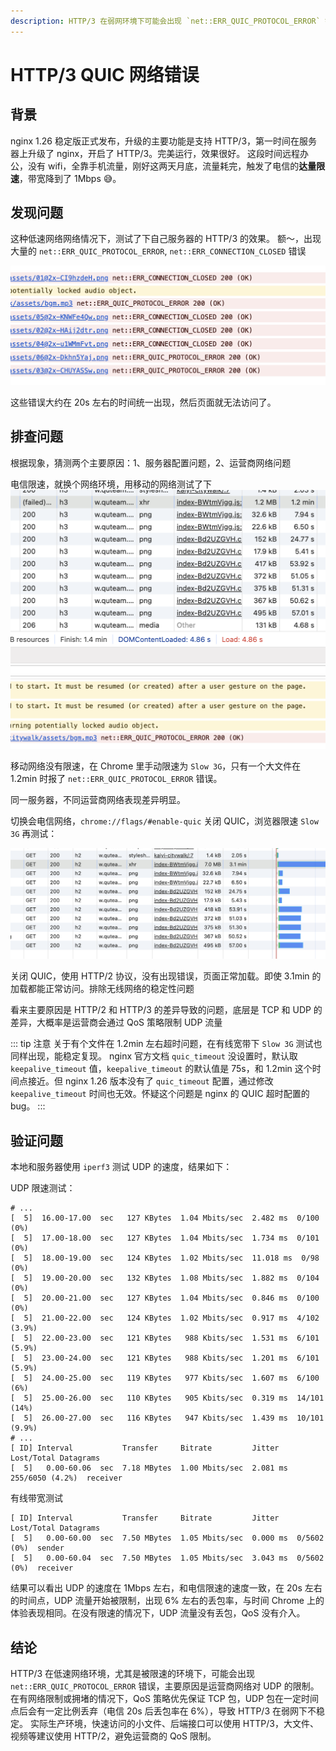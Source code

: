 ```yaml
---
description: HTTP/3 在弱网环境下可能会出现 `net::ERR_QUIC_PROTOCOL_ERROR` 错误，主要原因是运营商网络对 UDP 的限制。
---
```


# HTTP/3 QUIC 网络错误

## 背景

nginx 1.26 稳定版正式发布，升级的主要功能是支持 HTTP/3，第一时间在服务器上升级了 nginx，开启了 HTTP/3。完美运行，效果很好。
这段时间远程办公，没有 wifi，全靠手机流量，刚好这两天月底，流量耗完，触发了电信的**达量限速**，带宽降到了 1Mbps 😅。

## 发现问题

这种低速网络网络情况下，测试了下自己服务器的 HTTP/3 的效果。
额～，出现大量的 `net::ERR_QUIC_PROTOCOL_ERROR`, `net::ERR_CONNECTION_CLOSED` 错误

![ERR_QUIC_PROTOCOL_ERROR](assets/quic-1.png)

这些错误大约在 20s 左右的时间统一出现，然后页面就无法访问了。

## 排查问题

根据现象，猜测两个主要原因：1、服务器配置问题，2、运营商网络问题

电信限速，就换个网络环境，用移动的网络测试了下
![移动网络测试](assets/quic-2.png)

移动网络没有限速，在 Chrome 里手动限速为 `Slow 3G`，只有一个大文件在 1.2min 时报了 `net::ERR_QUIC_PROTOCOL_ERROR` 错误。

同一服务器，不同运营商网络表现差异明显。

切换会电信网络，`chrome://flags/#enable-quic` 关闭 QUIC，浏览器限速 `Slow 3G` 再测试：

![http/2测试](assets/quic-3.png)

关闭 QUIC，使用 HTTP/2 协议，没有出现错误，页面正常加载。即使 3.1min 的加载都能正常访问。排除无线网络的稳定性问题

看来主要原因是 HTTP/2 和 HTTP/3 的差异导致的问题，底层是 TCP 和 UDP 的差异，大概率是运营商会通过 QoS 策略限制 UDP 流量

::: tip 注意
关于有个文件在 1.2min 左右超时问题，在有线宽带下 `Slow 3G` 测试也同样出现，能稳定复现。 nginx 官方文档 `quic_timeout` 没设置时，默认取 `keepalive_timeout` 值，`keepalive_timeout` 的默认值是 75s，和 1.2min 这个时间点接近。但 nginx 1.26 版本没有了 `quic_timeout` 配置，通过修改 `keepalive_timeout` 时间也无效。怀疑这个问题是 nginx 的 QUIC 超时配置的 bug。
:::

## 验证问题

本地和服务器使用 `iperf3` 测试 UDP 的速度，结果如下：

UDP 限速测试：

```shell
# ...
[  5]  16.00-17.00  sec   127 KBytes  1.04 Mbits/sec  2.482 ms  0/100 (0%)
[  5]  17.00-18.00  sec   127 KBytes  1.04 Mbits/sec  1.734 ms  0/101 (0%)
[  5]  18.00-19.00  sec   124 KBytes  1.02 Mbits/sec  11.018 ms  0/98 (0%)
[  5]  19.00-20.00  sec   132 KBytes  1.08 Mbits/sec  1.882 ms  0/104 (0%)
[  5]  20.00-21.00  sec   127 KBytes  1.04 Mbits/sec  0.846 ms  0/100 (0%)
[  5]  21.00-22.00  sec   124 KBytes  1.02 Mbits/sec  0.917 ms  4/102 (3.9%)
[  5]  22.00-23.00  sec   121 KBytes   988 Kbits/sec  1.531 ms  6/101 (5.9%)
[  5]  23.00-24.00  sec   121 KBytes   988 Kbits/sec  1.201 ms  6/101 (5.9%)
[  5]  24.00-25.00  sec   119 KBytes   977 Kbits/sec  1.607 ms  6/100 (6%)
[  5]  25.00-26.00  sec   110 KBytes   905 Kbits/sec  0.319 ms  14/101 (14%)
[  5]  26.00-27.00  sec   116 KBytes   947 Kbits/sec  1.439 ms  10/101 (9.9%)
# ...
[ ID] Interval           Transfer     Bitrate         Jitter    Lost/Total Datagrams
[  5]   0.00-60.06  sec  7.18 MBytes  1.00 Mbits/sec  2.081 ms  255/6050 (4.2%)  receiver
```

有线带宽测试

```shell
[ ID] Interval           Transfer     Bitrate         Jitter    Lost/Total Datagrams
[  5]   0.00-60.00  sec  7.50 MBytes  1.05 Mbits/sec  0.000 ms  0/5602 (0%)  sender
[  5]   0.00-60.04  sec  7.50 MBytes  1.05 Mbits/sec  3.043 ms  0/5602 (0%)  receiver
```

结果可以看出 UDP 的速度在 1Mbps 左右，和电信限速的速度一致，在 20s 左右的时间点，UDP 流量开始被限制，出现 6% 左右的丢包率，与时间 Chrome 上的体验表现相同。在没有限速的情况下，UDP 流量没有丢包，QoS 没有介入。

## 结论

HTTP/3 在低速网络环境，尤其是被限速的环境下，可能会出现 `net::ERR_QUIC_PROTOCOL_ERROR` 错误，主要原因是运营商网络对 UDP 的限制。
在有网络限制或拥堵的情况下，QoS 策略优先保证 TCP 包，UDP 包在一定时间点后会有一定比例丢弃（电信 20s 后丢包率在 6%），导致 HTTP/3 在弱网下不稳定。
实际生产环境，快速访问的小文件、后端接口可以使用 HTTP/3，大文件、视频等建议使用 HTTP/2，避免运营商的 QoS 限制。
